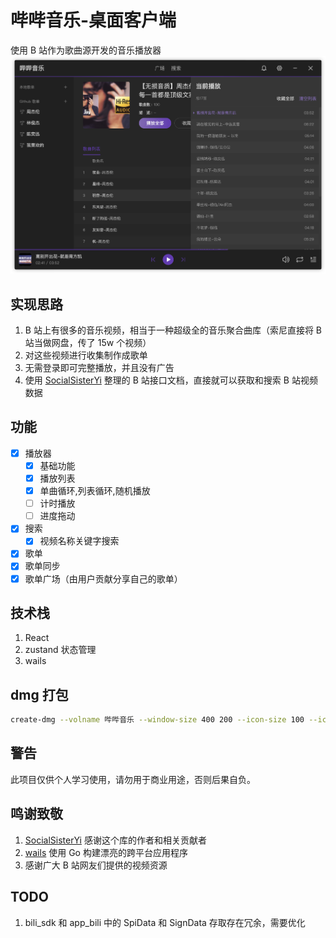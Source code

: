# 哔哔音乐-桌面客户端

使用 B 站作为歌曲源开发的音乐播放器
![](./doc/pc-preview.png)

## 实现思路

1. B 站上有很多的音乐视频，相当于一种超级全的音乐聚合曲库（索尼直接将 B 站当做网盘，传了 15w 个视频）
2. 对这些视频进行收集制作成歌单
3. 无需登录即可完整播放，并且没有广告
4. 使用 [SocialSisterYi](https://github.com/SocialSisterYi/bilibili-API-collect) 整理的 B 站接口文档，直接就可以获取和搜索 B 站视频数据

## 功能

- [x] 播放器
  - [x] 基础功能
  - [x] 播放列表
  - [x] 单曲循环,列表循环,随机播放
  - [ ] 计时播放
  - [ ] 进度拖动
- [x] 搜索
  - [x] 视频名称关键字搜索
- [x] 歌单
- [x] 歌单同步
- [x] 歌单广场（由用户贡献分享自己的歌单）

## 技术栈

1. React
2. zustand 状态管理
3. wails

## dmg 打包

```sh
create-dmg --volname 哔哔音乐 --window-size 400 200 --icon-size 100 --icon 哔哔音乐 30 70 --app-drop-link 200 70  build/bin/哔哔音乐.dmg build/bin/哔哔音乐.app
```

## 警告

此项目仅供个人学习使用，请勿用于商业用途，否则后果自负。

## 鸣谢致敬

1. [SocialSisterYi](https://github.com/SocialSisterYi/bilibili-API-collect) 感谢这个库的作者和相关贡献者
2. [wails](https://wails.io/zh-Hans/) 使用 Go 构建漂亮的跨平台应用程序
3. 感谢广大 B 站网友们提供的视频资源

## TODO

1. bili_sdk 和 app_bili 中的 SpiData 和 SignData 存取存在冗余，需要优化
